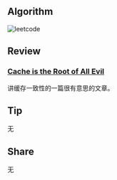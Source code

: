 ## Algorithm

![leetcode](https://s3.us-west-2.amazonaws.com/secure.notion-static.com/390be439-c259-4275-ae9f-4fc93caa7c12/Untitled.png?X-Amz-Algorithm=AWS4-HMAC-SHA256&X-Amz-Content-Sha256=UNSIGNED-PAYLOAD&X-Amz-Credential=AKIAT73L2G45EIPT3X45%2F20230312%2Fus-west-2%2Fs3%2Faws4_request&X-Amz-Date=20230312T151423Z&X-Amz-Expires=86400&X-Amz-Signature=fc9b6dd56610097c9e308a4865b1c58114bc7df35dd88e860c034acb416e3871&X-Amz-SignedHeaders=host&response-content-disposition=filename%3D%22Untitled.png%22&x-id=GetObject)

## Review

### **[Cache is the Root of All Evil](https://medium.com/box-tech-blog/cache-is-the-root-of-all-evil-e64ebd7cbd3b)**

讲缓存一致性的一篇很有意思的文章。

## Tip

无

## Share

无